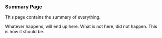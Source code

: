 ### Summary Page

This page contains the summary of everything.

Whatever happens, will end up here. What is not here, did not happen. This is how it should be.